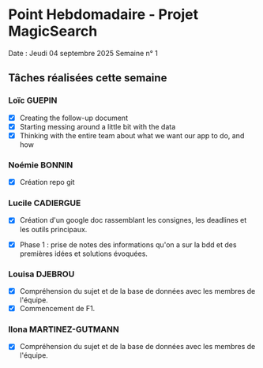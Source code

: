 # Point Hebdomadaire - Projet MagicSearch

Date : Jeudi 04 septembre 2025
Semaine n° 1

## Tâches réalisées cette semaine

### Loïc GUEPIN
- [x] Creating the follow-up document
- [x] Starting messing around a little bit with the data
- [x] Thinking with the entire team about what we want our app to do, and how

### Noémie BONNIN
- [x] Création repo git 

### Lucile CADIERGUE
- [x] Création d'un google doc rassemblant les consignes, les deadlines et les outils principaux.
- [x] Phase 1 : prise de notes des informations qu'on a sur la bdd et des premières idées et solutions évoquées.


### Louisa DJEBROU
- [x] Compréhension du sujet et de la base de données avec les membres de l'équipe.
- [x] Commencement de F1. 

### Ilona MARTINEZ-GUTMANN
- [x] Compréhension du sujet et de la base de données avec les membres de l'équipe.
